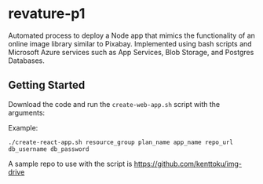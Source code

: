 # revature-p1

Automated process to deploy a Node app that mimics the functionality of an online image library similar to Pixabay. 
Implemented using bash scripts and Microsoft Azure services such as App Services, Blob Storage, and Postgres Databases.

## Getting Started

Download the code and run the `create-web-app.sh` script with the arguments:

Example:
```
./create-react-app.sh resource_group plan_name app_name repo_url db_username db_password
```

A sample repo to use with the script is https://github.com/kenttoku/img-drive
